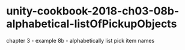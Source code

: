 # unity-cookbook-2018-ch03-08b-alphabetical-listOfPickupObjects
chapter 3 - example 8b - alphabetically list pick item names

